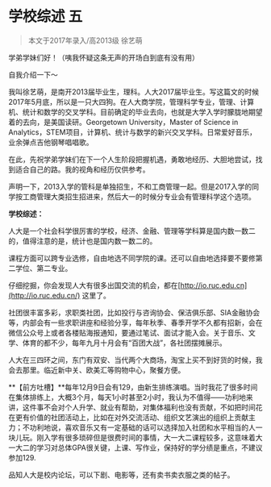 # 学校综述 五 

 

> 本文于2017年录入/高2013级 徐艺萌

 

学弟学妹们好！（咦我怀疑这条无声的开场白到底有没有用）

自我介绍一下～

我叫徐艺萌，是南开2013届毕业生，理科。人大2017届毕业生。写这篇文的时候2017年5月底，所以是一只大四狗。在人大商学院，管理科学专业，管理、计算机、统计和数学的交叉学科。目前确定的毕业去向，也就是大学入学时朦胧地期望着的去向，是美国读研。Georgetown University，Master of Science in Analytics，STEM项目，计算机、统计与数学的新兴交叉学科。日常爱好音乐，业余弹点吉他钢琴唱唱歌。

在此，先祝学弟学妹们在下一个人生阶段把握机遇，勇敢地经历、大胆地尝试，找到适合自己的路。我的视角和经历仅供参考。

声明一下，2013入学的管科是单独招生，不和工商管理一起。但是2017入学的同学按工商管理大类招生招进来，然后大一的时候分专业会有管理科学这个选项。

**学校综述：**

人大是一个社会科学很厉害的学校，经济、金融、管理等学科算是国内数一数二的，值得注意的是，统计也是国内数一数二的。

课程方面可以跨专业选修，自由地选不同学院的课。还可以自由地选择要不要修第二学位、第二专业。

仔细挖掘，你会发现人大有很多出国交流的机会，都在[http://io.ruc.edu.cn](http://io.ruc.edu.cn/) 这里了。

社团很丰富多彩，求职类社团，比如投行与咨询协会、保洁俱乐部、SIA金融协会等，内部会有一些求职讲座和经验分享，每年秋季、春季开学不久都有招新，会在微信公众号上或者各楼贴海报通知，要通过笔试、面试才能入会。关于音乐、文学、体育的都不少，每年九月十月会有“百团大战”，各社团摆摊展示。

人大在三四环之间，东门有双安、当代两个大商场，淘宝上买不到好货的时候，我会去那里。临近新中关、欧美汇等购物中心，聚餐方便。

**【前方吐槽】**每年12月9日会有129，由新生排练演唱。当时我花了很多时间在集体排练上，大概3个月，每天1小时甚至2小时，我认为不值得——功利地来讲，这件事不会对个人升学、就业有帮助，对集体福利也没有贡献，不如把时间花在更有价值的社团活动上，比如在对外交流活动、组织文艺演出的组织上贡献主力；不功利地说，喜欢音乐又有一定基础的话可以选择加入社团和水平相当的人一块儿玩。刚入学有很多琐碎但是很费时间的事情，大一大二课程较多，这意味着大一大二的学习对总体GPA很关键，上课、写作业，保持好的学分绩是重点，不建议参加129.

品知人大是校内论坛，可以下剧、电影等，还有卖书卖衣服之类的帖子。